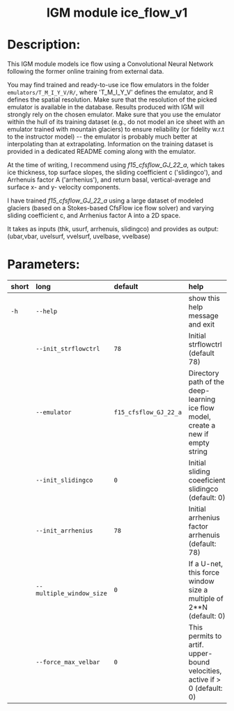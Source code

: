 

### <h1 align="center" id="title">IGM module ice_flow_v1 </h1>

# Description:

This IGM module models ice flow using a Convolutional Neural Network
following the former online training from external data.

You may find trained and ready-to-use ice flow emulators in the folder
`emulators/T_M_I_Y_V/R/`, where 'T_M_I_Y_V' defines the emulator, and
R defines the spatial resolution. Make sure that the resolution of the
picked emulator is available in the database. Results produced with IGM
will strongly rely on the chosen emulator. Make sure that you use the
emulator within the hull of its training dataset (e.g., do not model
an ice sheet with an emulator trained with mountain glaciers) to ensure
reliability (or fidelity w.r.t to the instructor model) -- the emulator
is probably much better at interpolating than at extrapolating.
Information on the training dataset is provided in a dedicated README
coming along with the emulator.

At the time of writing, I recommend using *f15_cfsflow_GJ_22_a*, which
takes ice thickness, top surface slopes, the sliding coefficient c
('slidingco'), and Arrhenuis factor A ('arrhenius'), and return basal,
vertical-average and surface x- and y- velocity components.

I have trained *f15_cfsflow_GJ_22_a* using a large dataset of modeled
glaciers (based on a Stokes-based CfsFlow ice flow solver) and varying
sliding coefficient c, and Arrhenius factor A into a 2D space.

It takes as inputs (thk, usurf, arrhenuis, slidingco) and provides
as output: (ubar,vbar, uvelsurf, vvelsurf, uvelbase, vvelbase)
 
# Parameters: 


|short|long|default|help|
| :--- | :--- | :--- | :--- |
|`-h`|`--help`||show this help message and exit|
||`--init_strflowctrl`|`78`|Initial strflowctrl (default 78)|
||`--emulator`|`f15_cfsflow_GJ_22_a`|Directory path of the deep-learning ice flow model,               create a new if empty string|
||`--init_slidingco`|`0`|Initial sliding coeeficient slidingco (default: 0)|
||`--init_arrhenius`|`78`|Initial arrhenius factor arrhenuis (default: 78)|
||`--multiple_window_size`|`0`|If a U-net, this force window size a multiple of 2**N (default: 0)|
||`--force_max_velbar`|`0`|This permits to artif. upper-bound velocities, active if > 0 (default: 0)|
